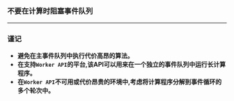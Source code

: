 ### 不要在计算时阻塞事件队列

------

### 谨记
+ **避免在主事件队列中执行代价高昂的算法。**
+ **在支持`Worker API`的平台,该API可以用来在一个独立的事件队列中运行长计算程序。**
+ **在`Worker API`不可用或代价昂贵的环境中,考虑将计算程序分解到事件循环的多个轮次中。**